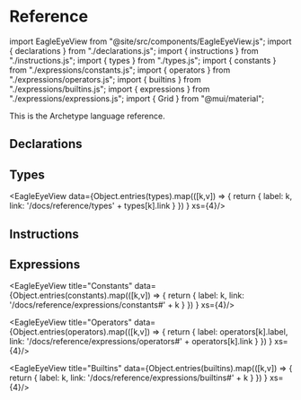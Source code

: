 # Reference

import EagleEyeView from "@site/src/components/EagleEyeView.js";
import { declarations } from "./declarations.js";
import { instructions } from "./instructions.js";
import { types } from "./types.js";
import { constants } from "./expressions/constants.js";
import { operators } from "./expressions/operators.js";
import { builtins } from "./expressions/builtins.js";
import { expressions } from "./expressions/expressions.js";
import { Grid } from "@mui/material";

This is the Archetype language reference.

## Declarations

<Grid container>
  <Grid item md={4} xs={12} sm={12}>
    <EagleEyeView title="Storage" data={declarations.storage} xs={4}/>
  </Grid>
  <Grid item md={8} xs={12} sm={12}>
    <EagleEyeView title="Composite types" data={declarations.types} xs={3}/>
  </Grid>
  <Grid item md={4} xs={12} sm={12}>
    <EagleEyeView title="Inlined" data={declarations.inlined} xs={4}/>
  </Grid>
  <Grid item md={8} xs={12} sm={12}>
    <EagleEyeView title="Entrypoints" data={declarations.entrypoints} xs={3}/>
  </Grid>
</Grid>

<EagleEyeView title="Sections" data={declarations.sections} xs={4}/>

<Grid container>
  <Grid item md={4} xs={12} sm={12}>
    <EagleEyeView title="Functions" data={declarations.functions} xs={4}/>
  </Grid>
  <Grid item md={8} xs={12} sm={12}>
    <EagleEyeView title="Views" data={declarations.views} xs={3}/>
  </Grid>
</Grid>

## Types

<EagleEyeView data={Object.entries(types).map(([k,v]) => {
    return { label: k, link: '/docs/reference/types' + types[k].link }
  })
} xs={4}/>

## Instructions

<Grid container>
  <Grid item md={4} xs={12} sm={12}>
    <EagleEyeView title="Sequence" data={instructions.sequence} xs={6}/>
  </Grid>
  <Grid item md={8} xs={12} sm={12}>
    <EagleEyeView title="Local variable" data={instructions.localvar} xs={6}/>
  </Grid>
</Grid>

<EagleEyeView title="Assignements" data={instructions.assignements} xs={1}/>

<EagleEyeView title="Controls" data={instructions.controls} xs={2}/>

<EagleEyeView title="Divergent" data={instructions.divergent} xs={4}/>

<Grid container>
  <Grid item md={4} xs={12} sm={12}>
    <EagleEyeView title="Sets" data={instructions.sets} xs={6}/>
  </Grid>
  <Grid item md={8} xs={12} sm={12}>
    <EagleEyeView title="Lists" data={instructions.lists} xs={3}/>
  </Grid>
</Grid>

<EagleEyeView title="Maps" data={instructions.maps} xs={2}/>

<EagleEyeView title="Assets" data={instructions.assets} xs={2}/>

<EagleEyeView title="Operations" data={instructions.blockchain} xs={4}/>

## Expressions

<EagleEyeView title="Constants" data={Object.entries(constants).map(([k,v]) => {
    return { label: k, link: '/docs/reference/expressions/constants#' + k }
  })
} xs={4}/>

<EagleEyeView title="Operators" data={Object.entries(operators).map(([k,v]) => {
    return { label: operators[k].label, link: '/docs/reference/expressions/operators#' + operators[k].link }
  })
} xs={4}/>

<EagleEyeView title="Builtins" data={Object.entries(builtins).map(([k,v]) => {
    return { label: k, link: '/docs/reference/expressions/builtins#' + k }
  })
} xs={4}/>

<EagleEyeView title="Controls" data={expressions.controls} xs={4}/>

<EagleEyeView title="Asset" data={expressions.asset} xs={4}/>